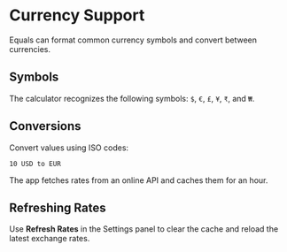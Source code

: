 # Currency Support

Equals can format common currency symbols and convert between currencies.

## Symbols

The calculator recognizes the following symbols: `$`, `€`, `£`, `¥`, `₹`, and `₩`.

## Conversions

Convert values using ISO codes:

```
10 USD to EUR
```

The app fetches rates from an online API and caches them for an hour.

## Refreshing Rates

Use **Refresh Rates** in the Settings panel to clear the cache and reload the latest exchange rates.
